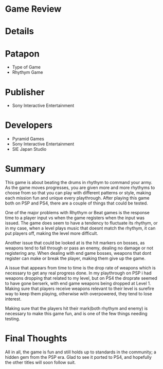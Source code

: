 # Game Review

# Details

# Patapon
* Type of Game
* Rhythym Game
# Publisher
 * Sony Interactive Entertainment
# Developers
 * Pyramid Games
 * Sony Interactive Entertainment
 * SIE Japan Studio

# Summary

This game is about beating the drums in rhythym to command your army. As the game moves progresses, you are given more and more rhythyms to choose from so that you can play with different patterns or style, making each mission fun and unique every playthrough. After playing this game both on PSP and PS4, there are a couple of things that could be tested.

One of the major problems with Rhythym or Beat games is the response time to a player input vs when the game registers when the input was issued. The game does seem to have a tendency to fluctuate its rhythym, or in my case, when a level plays music that doesnt match the rhythym, it can put players off, making the level more difficult. 

Another issue that could be looked at is the hit markers on bosses, as weapons tend to fall through or pass an enemy, dealing no damage or not registering any. When dealing with end game bosses, weapons that dont register can make or break the player, making them give up the game.

A issue that appears from time to time is the drop rate of weapons which is necessary to get any real progress done. In my playthrough on PSP i had weapons dropping that related to my level, but on PS4 the droprate seemed to have gone berserk, with end game weapons being dropped at Level 1. Making sure that players receive weapons relevant to their level is surefire way to keep them playing, otherwise with overpowered, they tend to lose interest.

Making sure that the players hit their mark(both rhythym and enemy) is necessary to make this game fun, and is one of the few things needing testing.
# Final Thoughts

All in all, the game is fun and still holds up to standards in the community; a hidden gem from the PSP era. Glad to see it ported to PS4, and hopefully the other titles will soon follow suit.
